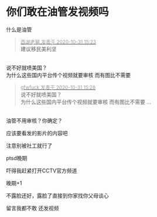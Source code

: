# 你们敢在油管发视频吗


什么是油管

<div class="quote"><blockquote><font size="2"><a href="https://www.hostloc.com/forum.php?mod=redirect&amp;goto=findpost&amp;pid=9380813&amp;ptid=760554" target="_blank"><font color="#999999">西湖老舅 发表于 2020-10-31 15:23</font></a></font><br />
建议移民美利坚</blockquote></div><br />
说不好就喷美国？<br />
为什么这些国内平台传个视频就要审核 而有图比不需要

<div class="quote"><blockquote><font size="2"><a href="https://www.hostloc.com/forum.php?mod=redirect&amp;goto=findpost&amp;pid=9380835&amp;ptid=760554" target="_blank"><font color="#999999">gfwfuck 发表于 2020-10-31 15:28</font></a></font><br />
说不好就喷美国？<br />
为什么这些国内平台传个视频就要审核 而有图比不需要 ...</blockquote></div><br />
油管不用审核？你确定？

应该要看发的影片的内容吧

注意别被社工就行了

ptsd晚期

吓得我赶紧打开CCTV官方频道

晚期+1

不露脸还好，露脸了直接到你家找你父母谈心

留言我都不敢 还发视频<img src="static/image/smiley/default/lol.gif" smilieid="12" border="0" alt="" /><img id="aimg_IEM7K" onclick="zoom(this, this.src, 0, 0, 0)" class="zoom" src="https://cdn.jsdelivr.net/gh/hishis/forum-master/public/images/patch.gif" onmouseover="img_onmouseoverfunc(this)" onload="thumbImg(this)" border="0" alt="" />
